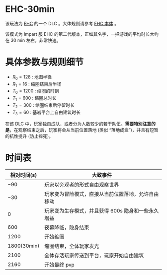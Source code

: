 # EHC-30min

该玩法为 [EHC](rules.md) 的一个 DLC 。大体规则请参考 [EHC 本体](rules.md#1基本规则) 。

该模式为 Impart 服 EHC 的第二代版本，正如其名字，一把游戏的平均时长大约在 30 min 左右，非常快速。

# 具体参数与规则细节

- $R_0 = 128$ : 地图半径
- $R_1 = 16$ : 缩圈结束后半径
- $T_0 = 1200$ : 缩圈的时刻
- $T_1 = 600$ : 缩圈总时长
- $T_2 = 300$ : 缩圈结束后停留时长
- $T_3 = 60$ : 基岩平台上自由建筑时长

在该 DLC 中，玩家独自成队，或者分为人数较少的若干队伍。**需要特别注意的是**，在观察结束之后，玩家将会从当前位置落地 (类似 “落地成盒”)，并且有短暂的抗性提升 (防止摔死)。

# 时间表

| 相对时间(s)            | 大致事件                                                       |
| ---------------------- | -------------------------------------------------------------- |
| $-90$                | 玩家以旁观者的形式自由观察世界                                 |
| $-30$                | 玩家变为冒险模式，直接从当前位置落地，允许自由移动             |
| $0$                  | 玩家变为生存模式，并且获得 $600\text{s}$ 隐身和一些永久增益 |
| $600$                | 夜幕降临，隐身结束                                             |
| $1200$               | 开始缩圈                                                       |
| $1800(30\text{min})$ | 缩圈结束，全体玩家发光                                         |
| $2100$               | 全体存活玩家传送到平台，玩家开始自由建筑                       |
| $2160$               | 开始最终 pvp                                                   |
